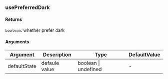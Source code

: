 ### usePreferredDark

#### Returns
`boolean`: whether prefer dark

#### Arguments
|Argument|Description|Type|DefaultValue|
|---|---|---|---|
|defaultState|defaule value|boolean \| undefined |-|